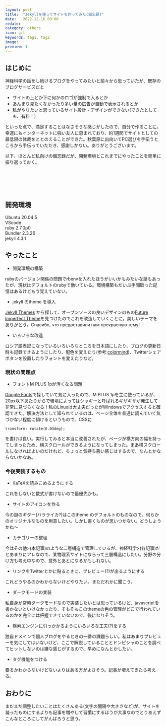 ```yaml
---
layout: post
title:  "Jekyllを使ってサイトを作ってみた(備忘録)"
date:   2022-12-16 09:00
redate: 
category: others
icon: git
keywords: tag1, tag2
image: 
preview: 1
---
```


## はじめに

神経科学の話をし続けるブログをやってみたいと前々から思っていたが、既存のブログサービスだと

- サイトの上とか下に何かのロゴが強制で入るとか
- あんまり見たくなかったり多い量の広告が自動で表示されるとか
- 私がやりたいと思っているサイト設計・デザインができない(できたとしても、有料！)
  
といった点で、満足することはなさそうな感じがしたので、自分で作ることに。幸運にもインターネットに強い友人に恵まれており、約1週間でサイトとしての最低限の体裁をととのえることができた。秋葉原に出向いてPC選びを手伝うところから手伝っていただき、感謝しかない。ありがとうございます。

<p style="margin-bottom: 8em">以下、ほとんど私向けの備忘録だが、開発環境とこれまでにやったことを簡単に振り返っておく。</p>

## 開発環境

Ubuntu 20.04 5  
VScode  
ruby 2.7.0p0  
Bundler 2.3.26   
jekyll 4.3.1

## やったこと

- 開発環境の構築

rubyのバージョン関係の問題でrbenvを入れたほうがいいかもみたいな話もあったが、現状はデフォルトのrubyで動いている。環境構築もだいぶ手間取った記憶はあるけどもう覚えていない。

- jekyll のtheme を導入

[Jekyll Themes](http://jekyllthemes.org/) から探して、オープンソースの良いデザインのもの[Future Imperfect Theme](https://github.com/kaptn3/future-imperfect/)を見つけたのでこれを改造していくことに。美しいテーマをありがとう。Спасибо, что предоставили нам прекрасную тему!

- いろいろな改造
  
ロシア語表記になっているいろいろなところを日本語にしたり、ブログの更新日時も記録できるようにしたり、配色を変えたり(参考:[colormind](http://colormind.io/))、Twitterシェアボタンを設置したりフォントを変えたりなど。

### 現状の問題点

- フォントM PLUS 1pが汚くなる問題
  
[Google Fonts](https://fonts.google.com/)で探していて気に入ったので、M PLUS 1pを主に使っているが、20px以下あたりからで環境によってはシャギーと呼ばれるギザギザが発生して非常に見づらくなる！私のLinuxは大丈夫だったがWindowsでアクセスすると確認できた。解決方法として知られているのは、ページ全体を普通に読んでいて気づかない程度に傾けるというもので、CSSに

```
transform: rotate(0.03deg);
```

を書けば良い。実行してみると本当に改善されたが、ページが横方向の幅を持ってしまったため、横スクロールができるようになってしまった。まあ横スクロールしなければよいのだけれど、ちょっと気持ち悪い感じはするので、なんとかならないかなあ。

### 今後実装するもの

- KaTeXを読みこめるようにする  

これをしないと数式が書けないので最優先かも。

- サイトのアイコンを作る

今の謎のギター(バラライカ?)はこのtheme のデフォルトのものなので、何らかのオリジナルなものを用意したい。しかし書くものが思いつかない。どうしようかね〜

- カテゴリーの整理
  
今はその他>(本記事)のような二層構造で管理しているが、神経科学>(各記事)だとあまりにアレなので、某物理系サイトにならって三層構造にしたい。分野の分け方も考え中なので、意外とあとになるかもしれない。

- リンクをTwitterとかに貼るときに、プレビュー(?)が出るようにする

これどうやるのかわからないけどやりたい。まただれかに聞こう。

- ダークモードの実装

私自身が常時ダークモードなので実装したいとは思っているけど、javascriptを書かないといけなかったり、そもそもこのthemeの色の管理がどこで行われているのかを完全には把握できていないので、後になりそう。

- 検索エンジンに引っかかるようにいろいろな工夫(?)をする

独自ドメインで個人ブログをやるときの一番の課題らしい。私はあまりプレビューを気にしてはいないけど、ここで解説していることとドンピシャのことを調べてヒットしないのは嫌な感じがするので、早めになんとかしたい。

- タグ機能をつける

要るかわからないけどないよりはある方がよさそう。記事が増えてきたら考える。

## おわりに

まだまだ調整したいことはたくさんある(文字の間隔や大きさなど)が、サイトを凝ったものにするよりも記事を増やして習慣にするほうが大事なのでとりあえずこんなところにしてがんばろうと思う。